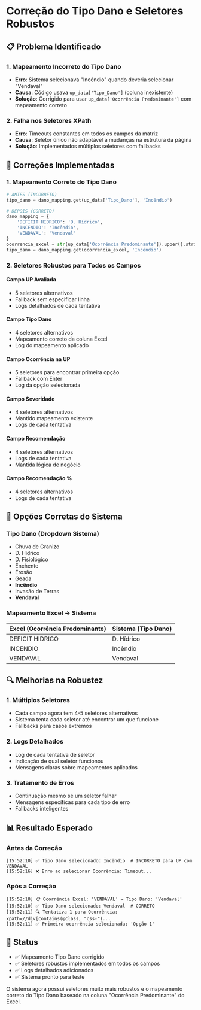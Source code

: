 # Correção do Tipo Dano e Seletores Robustos

## 📋 Problema Identificado

### 1. Mapeamento Incorreto do Tipo Dano
- **Erro**: Sistema selecionava "Incêndio" quando deveria selecionar "Vendaval"
- **Causa**: Código usava `up_data['Tipo_Dano']` (coluna inexistente)
- **Solução**: Corrigido para usar `up_data['Ocorrência Predominante']` com mapeamento correto

### 2. Falha nos Seletores XPath
- **Erro**: Timeouts constantes em todos os campos da matriz
- **Causa**: Seletor único não adaptável a mudanças na estrutura da página
- **Solução**: Implementados múltiplos seletores com fallbacks

## 🔧 Correções Implementadas

### 1. Mapeamento Correto do Tipo Dano
```python
# ANTES (INCORRETO)
tipo_dano = dano_mapping.get(up_data['Tipo_Dano'], 'Incêndio')

# DEPOIS (CORRETO)
dano_mapping = {
    'DEFICIT HIDRICO': 'D. Hídrico',
    'INCENDIO': 'Incêndio', 
    'VENDAVAL': 'Vendaval'
}
ocorrencia_excel = str(up_data['Ocorrência Predominante']).upper().strip()
tipo_dano = dano_mapping.get(ocorrencia_excel, 'Incêndio')
```

### 2. Seletores Robustos para Todos os Campos

#### Campo UP Avaliada
- 5 seletores alternativos
- Fallback sem especificar linha
- Logs detalhados de cada tentativa

#### Campo Tipo Dano
- 4 seletores alternativos
- Mapeamento correto da coluna Excel
- Log do mapeamento aplicado

#### Campo Ocorrência na UP
- 5 seletores para encontrar primeira opção
- Fallback com Enter
- Log da opção selecionada

#### Campo Severidade
- 4 seletores alternativos
- Mantido mapeamento existente
- Logs de cada tentativa

#### Campo Recomendação
- 4 seletores alternativos
- Logs de cada tentativa
- Mantida lógica de negócio

#### Campo Recomendação %
- 4 seletores alternativos
- Logs de cada tentativa

## 🎯 Opções Corretas do Sistema

### Tipo Dano (Dropdown Sistema)
- Chuva de Granizo
- D. Hídrico
- D. Fisiológico
- Enchente
- Erosão
- Geada
- **Incêndio**
- Invasão de Terras
- **Vendaval**

### Mapeamento Excel → Sistema
| Excel (Ocorrência Predominante) | Sistema (Tipo Dano) |
|----------------------------------|---------------------|
| DEFICIT HIDRICO                  | D. Hídrico          |
| INCENDIO                         | Incêndio            |
| VENDAVAL                         | Vendaval            |

## 🔍 Melhorias na Robustez

### 1. Múltiplos Seletores
- Cada campo agora tem 4-5 seletores alternativos
- Sistema tenta cada seletor até encontrar um que funcione
- Fallbacks para casos extremos

### 2. Logs Detalhados
- Log de cada tentativa de seletor
- Indicação de qual seletor funcionou
- Mensagens claras sobre mapeamentos aplicados

### 3. Tratamento de Erros
- Continuação mesmo se um seletor falhar
- Mensagens específicas para cada tipo de erro
- Fallbacks inteligentes

## 📊 Resultado Esperado

### Antes da Correção
```
[15:52:10] ✅ Tipo Dano selecionado: Incêndio  # INCORRETO para UP com VENDAVAL
[15:52:16] ❌ Erro ao selecionar Ocorrência: Timeout...
```

### Após a Correção
```
[15:52:10] 📋 Ocorrência Excel: 'VENDAVAL' → Tipo Dano: 'Vendaval'
[15:52:10] ✅ Tipo Dano selecionado: Vendaval  # CORRETO
[15:52:11] 🔍 Tentativa 1 para Ocorrência: xpath=//div[contains(@class, "css-")...
[15:52:11] ✅ Primeira ocorrência selecionada: 'Opção 1'
```

## 🚀 Status
- ✅ Mapeamento Tipo Dano corrigido
- ✅ Seletores robustos implementados em todos os campos
- ✅ Logs detalhados adicionados
- ✅ Sistema pronto para teste

O sistema agora possui seletores muito mais robustos e o mapeamento correto do Tipo Dano baseado na coluna "Ocorrência Predominante" do Excel.
